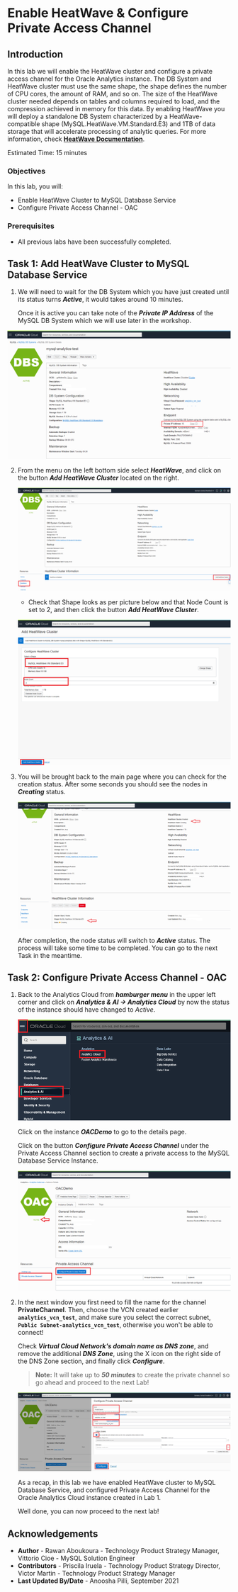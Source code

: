 # Enable HeatWave & Configure Private Access Channel

## Introduction

In this lab we will enable the HeatWave cluster and configure a private access channel for the Oracle Analytics instance.
The DB System and HeatWave cluster must use the same shape, the shape defines the number of CPU cores, the amount of RAM, and so on. The size of the HeatWave cluster needed depends on tables and columns required to load, and the compression achieved in memory for this data.
By enabling HeatWave you will deploy a standalone DB System characterized by a HeatWave-compatible shape (MySQL.HeatWave.VM.Standard.E3) and 1TB of data storage that will accelerate processing of analytic queries. For more information, check **[HeatWave Documentation](https://docs.oracle.com/en-us/iaas/mysql-database/doc/heatwave1.html#GUID-9401C69A-B379-48EB-B96C-56462C23E4FD)**. 

Estimated Time: 15 minutes

### Objectives

In this lab, you will:
-  Enable HeatWave Cluster to MySQL Database Service
-  Configure Private Access Channel - OAC

### Prerequisites

- All previous labs have been successfully completed.

## Task 1: Add HeatWave Cluster to MySQL Database Service

1. We will need to wait for the DB System which you have just created until its status turns  _**Active**_, it would takes around 10 minutes.

   Once it is active you can take note of the _**Private IP Address**_ of the MySQL DB System which we will use later in the workshop.

  ![MySQL DB System dashboard](./images/Lab2-task1.1.png)

2. From the menu on the left bottom side select _**HeatWave**_, and click on the button _**Add HeatWave Cluster**_ located on the right.
     
   ![Add Heatwave Cluster](./images/Lab2-task1.2.png)

   	- Check that Shape looks as per picture below and that Node Count is set to 2, and then click the button _**Add HeatWave Cluster**_.

   ![Heatwave Cluster enable](./images/Lab2-task1.2-1.png)

3. You will be brought back to the main page where you can check for the creation status. After some seconds you should see the nodes in _**Creating**_ status.
     
   ![Heatwave Cluster creating status](./images/Lab2-task1.3.png)

   After completion, the node status will switch to _**Active**_ status. The process will take some time to be completed. You can go to the next Task in the meantime.

## Task 2: Configure Private Access Channel - OAC


1. Back to the Analytics Cloud from _**hamburger menu**_ in the upper left corner and click on _**Analytics & AI -> Analytics Cloud**_ by now the status of the instance should have changed to _Active_. 

   ![OCI Console](./images/Lab2-task2.1.png)

   Click on the instance _**OACDemo**_ to go to the details page.

   Click on the button _**Configure Private Access Channel**_ under the Private Access Channel section to create a private access to the MySQL Database Service Instance.

   ![Configuring private channel OAC](./images/Lab2-task2.1-1.png)

2. In the next window you first need to fill the name for the channel **PrivateChannel**. Then, choose the VCN created earlier **`analytics_vcn_test`**, and make sure you select the correct subnet, **`Public Subnet-analytics_vcn_test`**, otherwise you won't be able to connect!
   
    Check _**Virtual Cloud Network's domain name as DNS zone**_, and remove the additional _**DNS Zone**_, using the X icon on the right side of the DNS Zone section, and finally click _**Configure**_.  

   	> **Note:** It will take up to _**50 minutes**_ to create the private channel so go ahead and proceed to the next Lab! 

   	![Configuring private channel OAC](./images/Lab2-task2.2.png)

   	As a recap, in this lab we have enabled HeatWave cluster to MySQL Database Service, and configured Private Access Channel for the Oracle Analytics Cloud instance created in Lab 1. 
    
   Well done, you can now proceed to the next lab!


## Acknowledgements
   - **Author** - Rawan Aboukoura - Technology Product Strategy Manager, Vittorio Cioe - MySQL Solution Engineer
   - **Contributors** - Priscila Iruela - Technology Product Strategy Director, Victor Martin - Technology Product Strategy Manager 
   - **Last Updated By/Date** - Anoosha Pilli, September 2021
